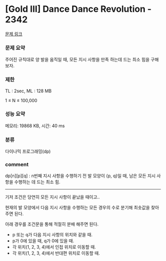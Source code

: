 
# [Gold III] Dance Dance Revolution - 2342

[문제 링크](https://www.acmicpc.net/problem/2342)

### 문제 요약

<p> 주어진 규칙대로 양 발을 움직일 때, 모든 지시 사항을 만족 하는데 드는 최소 힘을 구해보자. </p>

### 제한

TL : 2sec, ML : 128 MB

1 ≤ N ≤ 100,000

### 성능 요약

메모리: 19868 KB, 시간: 40 ms

### 분류

다이나믹 프로그래밍(dp)

### comment

dp[n][p][q] : n번째 지시 사항을 수행하기 전 발 모양이 {p, q}일 때, 남은 모든 지시 사항을 수행하는 데 드는 최소 힘.

-----------------------------------------------------------------------------------------------------------------------------------------------------------------------

기저 조건은 당연히 모든 지시 사항이 끝났을 때이고..

현재의 발 모양에서 다음 지시 사항을 수행하는 모든 경우의 수로 분기해 최솟값을 찾아주면 된다.

아래 경우를 조건문을 통해 적절히 분배 해주면 된다.

* p 또는 q가 다음 지시 사항의 위치와 같을 때.
* p가 0에 있을 때, q가 0에 있을 때.
* 각 위치(1, 2, 3, 4)에서 인접 위치로 이동할 때.
* 각 위치(1, 2, 3, 4)에서 반대편 위치로 이동할 때.
